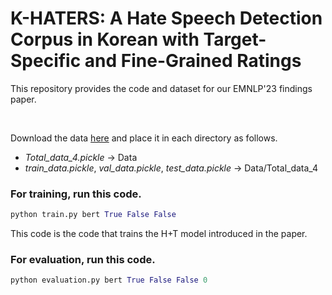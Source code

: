 # K-HATERS: A Hate Speech Detection Corpus in Korean with Target-Specific and Fine-Grained Ratings

This repository provides the code and dataset for our EMNLP'23 findings paper.

<!--The link and instruction for its usage will be available very soon.-->
<br>

Download the data [here](https://huggingface.co/datasets/humane-lab/K-HATERS/tree/main/transformed) and place it in each directory as follows.<br>
- *Total_data_4.pickle* -> Data
- *train_data.pickle*, *val_data.pickle*, *test_data.pickle* -> Data/Total_data_4<br>

### For training, run this code.
```python
python train.py bert True False False
```
This code is the code that trains the H+T model introduced in the paper.
### For evaluation, run this code.
```python
python evaluation.py bert True False False 0
```
